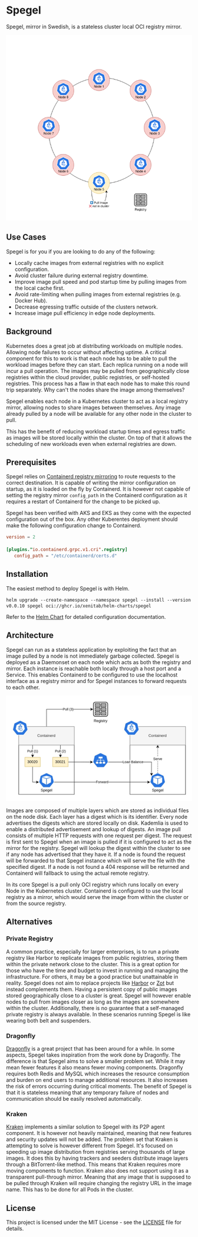 # Spegel

Spegel, mirror in Swedish, is a stateless cluster local OCI registry mirror.

<p align="center">
  <img src="./assets/overview.gif">
</p>

## Use Cases

Spegel is for you if you are looking to do any of the following:

* Locally cache images from external registries with no explicit configuration.
* Avoid cluster failure during external registry downtime.
* Improve image pull speed and pod startup time by pulling images from the local cache first.
* Avoid rate-limiting when pulling images from external registries (e.g. Docker Hub).
* Decrease egressing traffic outside of the clusters network.
* Increase image pull efficiency in edge node deployments.

## Background

Kubernetes does a great job at distributing workloads on multiple nodes. Allowing node failures to occur without affecting uptime. A critical component for this to work is that each node has to be able to pull the workload images before they can start. Each replica running on a node will incur a pull operation. The images may be pulled from geographically close registries within the cloud provider, public registries, or self-hosted registries. This process has a flaw in that each node has to make this round trip separately. Why can't the nodes share the image among themselves?

Spegel enables each node in a Kubernetes cluster to act as a local registry mirror, allowing nodes to share images between themselves. Any image already pulled by a node will be available for any other node in the cluster to pull.

This has the benefit of reducing workload startup times and egress traffic as images will be stored locally within the cluster. On top of that it allows the scheduling of new workloads even when external registries are down.

## Prerequisites

Spegel relies on [Containerd registry mirroring](https://github.com/containerd/containerd/blob/main/docs/hosts.md#cri) to route requests to the correct destination. It is capable of writing the mirror configuration on startup, as it is loaded on the fly by Containerd.
It is however not capable of setting the registry mirror `config_path` in the Containerd configuration as it requires a restart of Containerd for the change to be picked up.

Spegel has been verified with AKS and EKS as they come with the expected configuration out of the box. Any other Kuberentes deployment should make the following configuration change to Containerd.

```toml
version = 2

[plugins."io.containerd.grpc.v1.cri".registry]
   config_path = "/etc/containerd/certs.d"
```

## Installation

The easiest method to deploy Spegel is with Helm. 

```shell
helm upgrade --create-namespace --namespace spegel --install --version v0.0.10 spegel oci://ghcr.io/xenitab/helm-charts/spegel
```

Refer to the [Helm Chart](./charts/spegel) for detailed configuration documentation.

## Architecture

Spegel can run as a stateless application by exploiting the fact that an image pulled by a node is not immediately garbage collected. Spegel is deployed as a Daemonset on each node which acts as both the registry and mirror. Each instance is reachable both locally through a host port and a Service. This enables Containerd to be configured to use the localhost interface as a registry mirror and for Spegel instances to forward requests to each other.

<p align="center">
  <img src="./assets/architecture.jpg">
</p>

Images are composed of multiple layers which are stored as individual files on the node disk. Each layer has a digest which is its identifier. Every node advertises the digests which are stored locally on disk. Kademlia is used to enable a distributed advertisement and lookup of digests. An image pull consists of multiple HTTP requests with one request per digest. The request is first sent to Spegel when an image is pulled if it is configured to act as the mirror for the registry. Spegel will lookup the digest within the cluster to see if any node has advertised that they have it. If a node is found the request will be forwarded to that Spegel instance which will serve the file with the specified digest. If a node is not found a 404 response will be returned and Containerd will fallback to using the actual remote registry.

In its core Spegel is a pull only OCI registry which runs locally on every Node in the Kubernetes cluster. Containerd is configured to use the local registry as a mirror, which would serve the image from within the cluster or from the source registry.

## Alternatives

### Private Registry 

A common practice, especially for larger enterprises, is to run a private registry like Harbor to replicate images from public registries, storing them within the private network close to the cluster.
This is a great option for those who have the time and budget to invest in running and managing the infrastructure. For others, it may be a good practice but unattainable in reality.
Spegel does not aim to replace projects like [Harbor](https://github.com/goharbor/harbor) or [Zot](https://github.com/project-zot/zot) but instead complements them. Having a persistent copy of public images stored geographically close to a cluster is great. Spegel will however enable
nodes to pull from images closer as long as the images are somewhere within the cluster. Additionally, there is no guarantee that a self-managed private registry is always available. In these scenarios
running Spegel is like wearing both belt and suspenders.

### Dragonfly

[Dragonfly](https://github.com/dragonflyoss/Dragonfly2) is a great project that has been around for a while. In some aspects, Spegel takes inspiration from the work done by Dragonfly. 
The difference is that Spegel aims to solve a smaller problem set. While it may mean fewer features it also means fewer moving components. Dragonfly requires both Redis and MySQL which 
increases the resource consumption and burden on end users to manage additional resources. It also increases the risk of errors occurring during critical moments. The benefit of Spegel
is that it is stateless meaning that any temporary failure of nodes and communication should be easily resolved automatically.

### Kraken

[Kraken](https://github.com/uber/kraken) implements a similar solution to Spegel with its P2P agent component. It is however not heavily maintained, meaning that new features and security updates will not be added.
The problem set that Kraken is attempting to solve is however different from Spegel. It's focused on speeding up image distribution from registries serving thousands of large images. It does this by
having trackers and seeders distribute image layers through a BitTorrent-like method. This means that Kraken requires more moving components to function. Kraken also does not support using it
as a transparent pull-through mirror. Meaning that any image that is supposed to be pulled through Kraken will require changing the registry URL in the image name. This has to be done for all
Pods in the cluster. 

## License

This project is licensed under the MIT License - see the [LICENSE](LICENSE) file for details.
